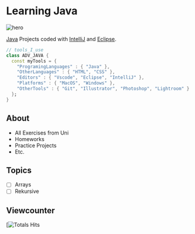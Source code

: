 # Learning Java

![hero](https://upload.wikimedia.org/wikipedia/commons/e/e9/Java-Debugging-Tips-881x441.jpg)

[Java](https://www.java.com/de/) Projects coded with [IntelliJ](https://www.jetbrains.com/idea/download/#section=linux) and [Eclipse](https://www.eclipse.org/downloads/).

```dart
// tools_I_use 
class ADV_JAVA { 
  const myTools = {  
    "ProgramingLanguages" : { "Java" },
    "OtherLanguages" : { "HTML", "CSS" },
    "Editors" : { "Vscode", "Eclipse", "IntelliJ" },
    "Platforms" : { "MacOS", "Windows" },
    "OtherTools" : { "Git", "Illustrator", "Photoshop", "Lightroom" }
  };
}
```

## About
- All Exercises from Uni 
- Homeworks 
- Practice Projects
- Etc.

## Topics 
- [ ] Arrays
- [ ] Rekursive

## Viewcounter

[![Totals Hits](https://komarev.com/ghpvc/?username=FSa-git&style=flat&color=orange&label=VIEWS)
